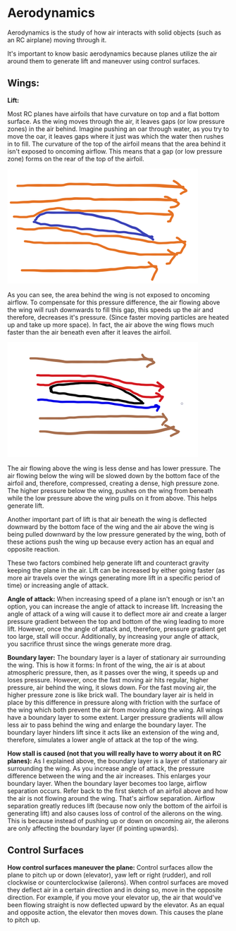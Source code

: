 # Aerodynamics

Aerodynamics is the study of how air interacts with solid objects \(such as an RC airplane\) moving through it. 

It's important to know basic aerodynamics because planes utilize the air around them to generate lift and maneuver using control surfaces. 

## Wings:

**Lift:**

Most RC planes have airfoils that have curvature on top and a flat bottom surface. As the wing moves through the air, it leaves gaps \(or low pressure zones\) in the air behind. Imagine pushing an oar through water, as you try to move the oar, it leaves gaps where it just was which the water then rushes in to fill. The curvature of the top of the airfoil means that the area behind it isn't exposed to oncoming airflow. This means that a gap \(or low pressure zone\) forms on the rear of the top of the airfoil. 

![Theoretical oncoming airflow](../.gitbook/assets/airfoil1%20%281%29.png)

As you can see, the area behind the wing is not exposed to oncoming airflow. To compensate for this pressure difference, the air flowing above the wing will rush downwards to fill this gap, this speeds up the air and therefore, decreases it's pressure. \(Since faster moving particles are heated up and take up more space\). In fact, the air above the wing flows much faster than the air beneath even after it leaves the airfoil.

![Actual oncoming airflow; Green = atmospheric pressure, Blue = high pressure, Red = low pressure](../.gitbook/assets/airfoil2.png)

The air flowing above the wing is less dense and has lower pressure. The air flowing below the wing will be slowed down by the bottom face of the airfoil and, therefore, compressed, creating a dense, high pressure zone. The higher pressure below the wing, pushes on the wing from beneath while the low pressure above the wing pulls on it from above. This helps generate lift. 

Another important part of lift is that air beneath the wing is deflected downward by the bottom face of the wing and the air above the wing is being pulled downward by the low pressure generated by the wing, both of these actions push the wing up because every action has an equal and opposite reaction.

These two factors combined help generate lift and counteract gravity keeping the plane in the air. Lift can be increased by either going faster \(as more air travels over the wings generating more lift in a specific period of time\) or increasing angle of attack.

**Angle of attack:** When increasing speed of a plane isn't enough or isn't an option, you can increase the angle of attack to increase lift. Increasing the angle of attack of a wing will cause it to deflect more air and create a larger pressure gradient between the top and bottom of the wing leading to more lift. However, once the angle of attack and, therefore, pressure gradient get too large, stall will occur. Additionally, by increasing your angle of attack, you sacrifice thrust since the wings generate more drag.

**Boundary layer:** The boundary layer is a layer of stationary air surrounding the wing. This is how it forms: In front of the wing, the air is at about atmospheric pressure, then, as it passes over the wing, it speeds up and loses pressure. However, once the fast moving air hits regular, higher pressure, air behind the wing, it slows down. For the fast moving air, the higher pressure zone is like brick wall. The boundary layer air is held in place by this difference in pressure along with friction with the surface of the wing which both prevent the air from moving along the wing. All wings have a boundary layer to some extent. Larger pressure gradients will allow less air to pass behind the wing and enlarge the boundary layer. The boundary layer hinders lift since it acts like an extension of the wing and, therefore, simulates a lower angle of attack at the top of the wing.

**How stall is caused \(not that you will really have to worry about it on RC planes\):** As I explained above, the boundary layer is a layer of stationary air surrounding the wing. As you increase angle of attack, the pressure difference between the wing and the air increases. This enlarges your boundary layer. When the boundary layer becomes too large, airflow separation occurs. Refer back to the first sketch of an airfoil above and how the air is not flowing around the wing. That's airflow separation. Airflow separation greatly reduces lift \(because now only the bottom of the airfoil is generating lift\) and also causes loss of control of the ailerons on the wing. This is because instead of pushing up or down on oncoming air, the ailerons are only affecting the boundary layer \(if pointing upwards\).

## **Control Surfaces**

**How control surfaces maneuver the plane:** Control surfaces allow the plane to pitch up or down \(elevator\), yaw left or right \(rudder\), and roll clockwise or counterclockwise \(ailerons\). When control surfaces are moved they deflect air in a certain direction and in doing so, move in the opposite direction. For example, if you move your elevator up, the air that would've been flowing straight is now deflected upward by the elevator. As an equal and opposite action, the elevator then moves down. This causes the plane to pitch up.



